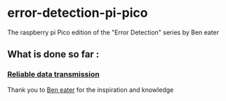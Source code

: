 # error-detection-pi-pico
The raspberry pi Pico edition of the "Error Detection" series by Ben eater
## What is done so far : 
### [Reliable data transmission](https://github.com/nandanhere/error-detection-pi-pico/blob/main/reliable-data-transmission/)

Thank you to [Ben eater](https://github.com/beneater/error-detection-videos) for the inspiration and knowledge
